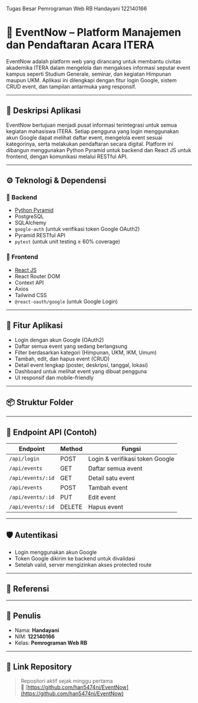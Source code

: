 Tugas Besar Pemrograman Web RB
Handayani
122140166

# 🎉 EventNow – Platform Manajemen dan Pendaftaran Acara ITERA

EventNow adalah platform web yang dirancang untuk membantu civitas akademika ITERA dalam mengelola dan mengakses informasi seputar event kampus seperti Studium Generale, seminar, dan kegiatan Himpunan maupun UKM. Aplikasi ini dilengkapi dengan fitur login Google, sistem CRUD event, dan tampilan antarmuka yang responsif.

---

## 🚀 Deskripsi Aplikasi

EventNow bertujuan menjadi pusat informasi terintegrasi untuk semua kegiatan mahasiswa ITERA. Setiap pengguna yang login menggunakan akun Google dapat melihat daftar event, mengelola event sesuai kategorinya, serta melakukan pendaftaran secara digital. Platform ini dibangun menggunakan Python Pyramid untuk backend dan React JS untuk frontend, dengan komunikasi melalui RESTful API.

---

## ⚙️ Teknologi & Dependensi

### 🔧 Backend
- [Python Pyramid](https://trypyramid.com/)
- PostgreSQL
- SQLAlchemy
- `google-auth` (untuk verifikasi token Google OAuth2)
- Pyramid RESTful API
- `pytest` (untuk unit testing ≥ 60% coverage)

### 🎨 Frontend
- [React JS](https://react.dev/)
- React Router DOM
- Context API
- Axios
- Tailwind CSS
- `@react-oauth/google` (untuk Google Login)

---

## 📁 Fitur Aplikasi

- Login dengan akun Google (OAuth2)
- Daftar semua event yang sedang berlangsung
- Filter berdasarkan kategori (Himpunan, UKM, IKM, Umum)
- Tambah, edit, dan hapus event (CRUD)
- Detail event lengkap (poster, deskripsi, tanggal, lokasi)
- Dashboard untuk melihat event yang dibuat pengguna
- UI responsif dan mobile-friendly

---

## 📦 Struktur Folder
---

## 🧪 Endpoint API (Contoh)

| Endpoint              | Method | Fungsi                          |
|-----------------------|--------|----------------------------------|
| `/api/login`          | POST   | Login & verifikasi token Google |
| `/api/events`         | GET    | Daftar semua event              |
| `/api/events/:id`     | GET    | Detail satu event               |
| `/api/events`         | POST   | Tambah event                    |
| `/api/events/:id`     | PUT    | Edit event                      |
| `/api/events/:id`     | DELETE | Hapus event                     |

---

## 🛡️ Autentikasi

- Login menggunakan akun Google
- Token Google dikirim ke backend untuk divalidasi
- Setelah valid, server mengizinkan akses protected route

---

## 📌 Referensi

---

## 📝 Penulis

- Nama: **Handayani**
- NIM: **122140166**
- Kelas: **Pemrograman Web RB**

---

## 🔗 Link Repository

> Repositori aktif sejak minggu pertama  
> 🔗 [https://github.com/han5474ni/EventNow](https://github.com/han5474ni/EventNow)
